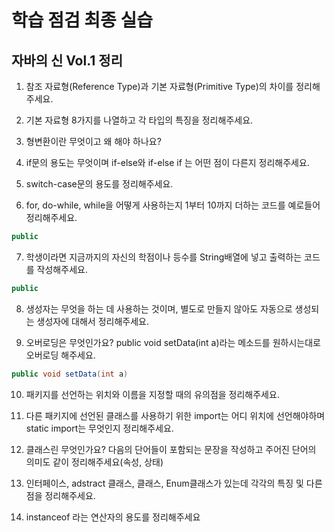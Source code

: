# 학습 점검 최종 실습

## 자바의 신 Vol.1 정리

1. 참조 자료형(Reference Type)과 기본 자료형(Primitive Type)의 차이를 정리해 주세요.

2. 기본 자료형 8가지를 나열하고 각 타입의 특징을 정리해주세요.

3. 형변환이란 무엇이고 왜 해야 하나요?

4. if문의 용도는 무엇이며 if-else와 if-else if 는 어떤 점이 다른지 정리해주세요.

5. switch-case문의 용도를 정리해주세요.

6. for, do-while, while을 어떻게 사용하는지 1부터 10까지 더하는 코드를 예로들어 정리해주세요.

```java
public
```

7. 학생이라면 지금까지의 자신의 학점이나 등수를 String배열에 넣고 출력하는 코드를 작성해주세요.

```java
public
```

8. 생성자는 무엇을 하는 데 사용하는 것이며, 별도로 만들지 않아도 자동으로 생성되는 생성자에 대해서 정리해주세요.

9. 오버로딩은 무엇인가요? public void setData(int a)라는 메소드를 원하시는대로 오버로딩 해주세요.

```java
public void setData(int a)
```

10. 패키지를 선언하는 위치와 이름을 지정할 때의 유의점을 정리해주세요.

11. 다른 패키지에 선언된 클래스를 사용하기 위한 import는 어디 위치에 선언해야하며 static import는 무엇인지 정리해주세요.

12. 클래스린 무엇인가요? 다음의 단어들이 포함되는 문장을 작성하고 주어진 단어의 의미도 같이 정리해주세요(속성, 상태)

13. 인터페이스, adstract 클래스, 클래스, Enum클래스가 있는데 각각의 특징 및 다른점을 정리해주세요.

14. instanceof 라는 연산자의 용도를 정리해주세요